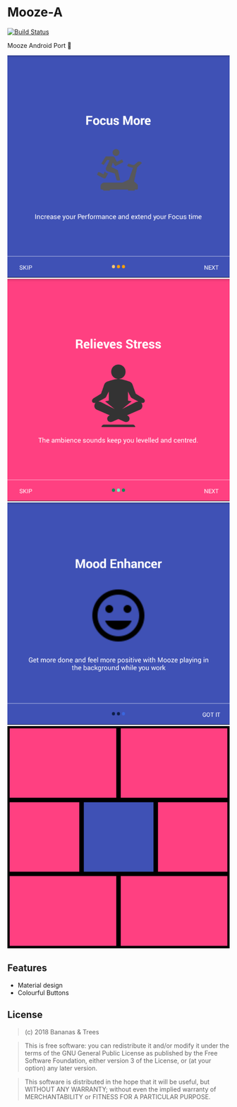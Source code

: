 # Mooze-A

[![Build Status](https://travis-ci.org/bananas-and-trees/Mooze-A.svg?branch=master)](https://travis-ci.org/bananas-and-trees/Mooze-A)

Mooze Android Port 🍋

![](IMG_20180303_034946.png)
![](IMG_20180303_035005.png)
![](IMG_20180303_035022.png)
![](IMG_20180303_035107.png)
  
## Features
- Material design
- Colourful Buttons

## License

>(c) 2018 Bananas & Trees 

>This is free software: you can redistribute it and/or modify it under the terms of the GNU General Public License as published by the Free Software Foundation, either version 3 of the License, or (at your option) any later version. 

>This software is distributed in the hope that it will be useful, but WITHOUT ANY WARRANTY; without even the implied warranty of MERCHANTABILITY or FITNESS FOR A PARTICULAR PURPOSE.
